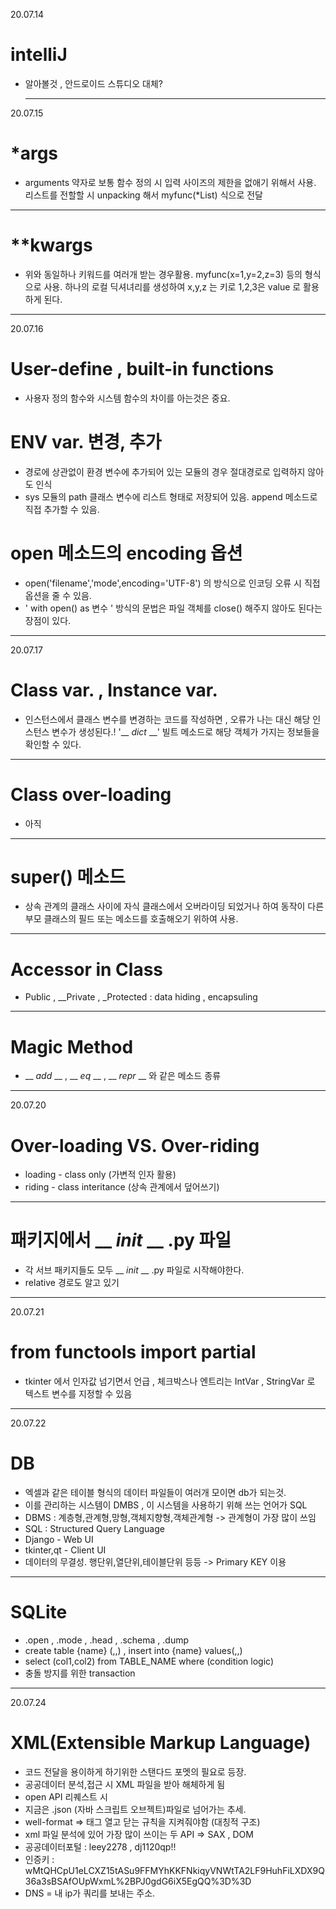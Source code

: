 20.07.14
# __intelliJ__  
* 알아볼것 , 안드로이드 스튜디오 대체?  
  ***
20.07.15
# __*args__  
* arguments 약자로 보통 함수 정의 시 입력 사이즈의 제한을 없애기 위해서 사용. 리스트를 전할할 시 unpacking 해서 myfunc(*List) 식으로 전달
***
# __**kwargs__  
* 위와 동일하나 키워드를 여러개 받는 경우활용. myfunc(x=1,y=2,z=3) 등의 형식으로 사용. 하나의 로컬 딕셔녀리를 생성하여 x,y,z 는 키로 1,2,3은 value 로 활용하게 된다.  
***
20.07.16
# __User-define , built-in functions__  
* 사용자 정의 함수와 시스템 함수의 차이를 아는것은 중요.  
# __ENV var. 변경, 추가__  
* 경로에 상관없이 환경 변수에 추가되어 있는 모듈의 경우 절대경로로 입력하지 않아도 인식  
* sys 모듈의 path 클래스 변수에 리스트 형태로 저장되어 있음. append 메소드로 직접 추가할 수 있음.
# __open 메소드의 encoding 옵션__  
* open('filename','mode',encoding='UTF-8') 의 방식으로 인코딩 오류 시 직접 옵션을 줄 수 있음.
* ' with open() as 변수 ' 방식의 문법은 파일 객체를 close() 해주지 않아도 된다는 장점이 있다.  
***
20.07.17
# __Class var. , Instance var.__  
* 인스턴스에서 클래스 변수를 변경하는 코드를 작성하면 , 오류가 나는 대신 해당 인스턴스 변수가 생성된다.! '__ _dict_ __' 빌트 메소드로 해당 객체가 가지는 정보들을 확인할 수 있다. 
***
# __Class over-loading__  
* 아직
***
# __super() 메소드__  
* 상속 관계의 클래스 사이에 자식 클래스에서 오버라이딩 되었거나 하여 동작이 다른 부모 클래스의 필드 또는 메소드를 호출해오기 위하여 사용.
***
# __Accessor in Class__  
* Public , __Private , _Protected : data hiding , encapsuling
***
# __Magic Method__  
* __ _add_ __ , __ _eq_ __ , __ _repr_ __ 와 같은 메소드 종류
***
20.07.20
# __Over-loading VS. Over-riding__  
* loading - class only (가변적 인자 활용)
* riding - class interitance (상속 관계에서 덮어쓰기)
***
# __패키지에서 __ _init_ __ .py 파일__  
* 각 서브 패키지들도 모두 __ _init_ __ .py 파일로 시작해야한다.
* relative 경로도 알고 있기
***
20.07.21
# __from functools import partial__  
* tkinter 에서 인자값 넘기면서 언급 , 체크박스나 엔트리는 IntVar , StringVar 로 텍스트 변수를 지정할 수 있음
***
20.07.22
# __DB__  
* 엑셀과 같은 테이블 형식의 데이터 파일들이 여러개 모이면 db가 되는것.
* 이를 관리하는 시스템이 DMBS , 이 시스템을 사용하기 위해 쓰는 언어가 SQL
* DBMS : 계층형,관계형,망형,객체지향형,객체관계형 -> 관계형이 가장 많이 쓰임
* SQL : Structured Query Language
* Django - Web UI
* tkinter,qt - Client UI
* 데이터의 무결성. 행단위,열단위,테이블단위 등등 -> Primary KEY 이용
***
# __SQLite__  
* .open , .mode , .head , .schema , .dump
* create table {name} (,,) , insert into {name} values(,,)
* select (col1,col2) from TABLE_NAME where (condition logic)
* 충돌 방지를 위한 transaction
***
20.07.24
# __XML(Extensible Markup Language)__  
* 코드 전달을 용이하게 하기위한 스탠다드 포멧의 필요로 등장.
* 공공데이터 분석,접근 시 XML 파일을 받아 해체하게 됨
* open API 리퀘스트 시 
* 지금은 .json (자바 스크립트 오브젝트)파일로 넘어가는 추세.
* well-format => 태그 열고 닫는 규칙을 지켜줘야함 (대칭적 구조)
* xml 파일 분석에 있어 가장 많이 쓰이는 두 API => SAX , DOM
* 공공데이터포털 : leey2278 , dj1120qp!!
* 인증키 : wMtQHCpU1eLCXZ15tASu9FFMYhKKFNkiqyVNWtTA2LF9HuhFiLXDX9Q36a3sBSAfOUpWxmL%2BPJ0gdG6iX5EgQQ%3D%3D
* DNS = 내 ip가 쿼리를 보내는 주소.